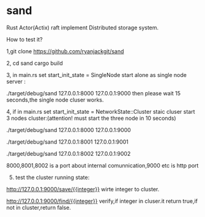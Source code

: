# sand 

Rust Actor(Actix)  raft  implement Distributed storage system.

How to test it?

1,git clone https://github.com/ryanjackgit/sand

2, cd sand 
 cargo build

3, in main.rs  set  start_init_state =  SingleNode
start alone as single node server :

./target/debug/sand 127.0.0.1:8000 127.0.0.1:9000
then please wait 15 seconds,the single node cluser works.

4, if in main.rs set start_init_state =  NetworkState::Cluster  staic cluser
 start 3 nodes cluster:(attention!  must start the three node in 10 seconds)

./target/debug/sand 127.0.0.1:8000 127.0.0.1:9000


./target/debug/sand 127.0.0.1:8001 127.0.0.1:9001

./target/debug/sand 127.0.0.1:8002 127.0.0.1:9002

8000,8001,8002 is a port about internal comunnication,9000 etc is http port

5. test the cluster running state:

http://127.0.0.1:9000/save/{{integer}}  wirte  integer to cluster.

http://127.0.0.1:9000/find/{{integer}}  verify,if integer in cluser.it return true,if not in cluster,return false.


